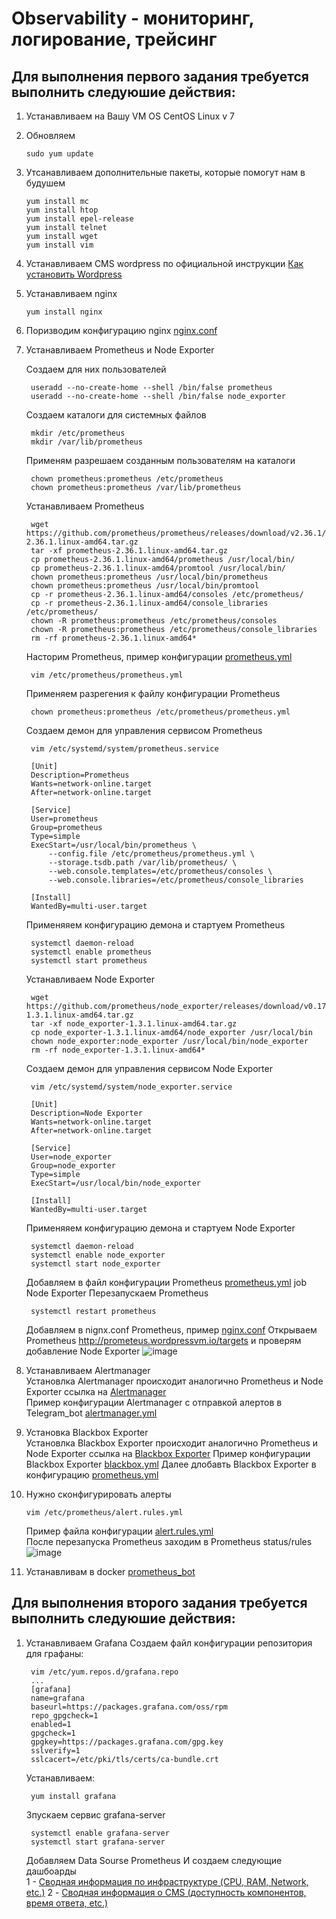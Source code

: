 # Observability - мониторинг, логирование, трейсинг
## Для выполнения первого задания требуется выполнить следуюшие действия:
1) Устанавливаем на Вашу VM OS CentOS Linux v 7
2) Обновляем
    ```
    sudo yum update
4) Утсанавливаем  дополнительные пакеты, которые помогут нам в будушем 
    ```
    yum install mc 
    yum install htop 
    yum install epel-release 
    yum install telnet
    yum install wget
    yum install vim
4) Устанавливаем CMS wordpress по официальной инструкции [Как установить Wordpress](https://wordpress.org/support/article/how-to-install-wordpress/)
5) Устанавливаем nginx
    ```
    yum install nginx
6) Поризводим конфигурацию nginx [nginx.conf](https://github.com/defmeg/otus/blob/main/GAP-1/nginx.conf)
7) Устанавливаем Prometheus и Node Exporter
   
   Создаем для них пользователей
   ```
    useradd --no-create-home --shell /bin/false prometheus
    useradd --no-create-home --shell /bin/false node_exporter
   ```
   Создаем каталоги для системных файлов
   ```
    mkdir /etc/prometheus
    mkdir /var/lib/prometheus
   ```
   Применям разрешаем созданным пользователям на каталоги
   ```
    chown prometheus:prometheus /etc/prometheus
    chown prometheus:prometheus /var/lib/prometheus
   ```
   Устанавливаем Prometheus
   ```
    wget https://github.com/prometheus/prometheus/releases/download/v2.36.1/prometheus-2.36.1.linux-amd64.tar.gz
    tar -xf prometheus-2.36.1.linux-amd64.tar.gz
    cp prometheus-2.36.1.linux-amd64/prometheus /usr/local/bin/
    cp prometheus-2.36.1.linux-amd64/promtool /usr/local/bin/
    chown prometheus:prometheus /usr/local/bin/prometheus
    chown prometheus:prometheus /usr/local/bin/promtool
    cp -r prometheus-2.36.1.linux-amd64/consoles /etc/prometheus/
    cp -r prometheus-2.36.1.linux-amd64/console_libraries /etc/prometheus/
    chown -R prometheus:prometheus /etc/prometheus/consoles
    chown -R prometheus:prometheus /etc/prometheus/console_libraries
    rm -rf prometheus-2.36.1.linux-amd64*
   ```
   Насторим Prometheus, пример конфигурации [prometheus.yml](https://github.com/defmeg/otus/blob/main/GAP-1/prometheus.yml)
   ```
    vim /etc/prometheus/prometheus.yml
   ```
   Применяем разрегения к файлу конфигурации Prometheus
   ```
    chown prometheus:prometheus /etc/prometheus/prometheus.yml
   ```
   Создаем демон для управления сервисом Prometheus
   ```
    vim /etc/systemd/system/prometheus.service
    
    [Unit]
    Description=Prometheus
    Wants=network-online.target
    After=network-online.target

    [Service]
    User=prometheus
    Group=prometheus
    Type=simple
    ExecStart=/usr/local/bin/prometheus \
        --config.file /etc/prometheus/prometheus.yml \
        --storage.tsdb.path /var/lib/prometheus/ \
        --web.console.templates=/etc/prometheus/consoles \
        --web.console.libraries=/etc/prometheus/console_libraries

    [Install]
    WantedBy=multi-user.target
   ```
   Применяяем конфигурацию демона и стартуем Prometheus
   ```
    systemctl daemon-reload
    systemctl enable prometheus
    systemctl start prometheus  
   ```
   Устанавливаем Node Exporter
   ```
    wget https://github.com/prometheus/node_exporter/releases/download/v0.17.0/node_exporter-1.3.1.linux-amd64.tar.gz
    tar -xf node_exporter-1.3.1.linux-amd64.tar.gz
    cp node_exporter-1.3.1.linux-amd64/node_exporter /usr/local/bin
    chown node_exporter:node_exporter /usr/local/bin/node_exporter
    rm -rf node_exporter-1.3.1.linux-amd64*
   ```
   Создаем демон для управления сервисом Node Exporter
   ```
    vim /etc/systemd/system/node_exporter.service
    
    [Unit]
    Description=Node Exporter
    Wants=network-online.target
    After=network-online.target

    [Service]
    User=node_exporter
    Group=node_exporter
    Type=simple
    ExecStart=/usr/local/bin/node_exporter

    [Install]
    WantedBy=multi-user.target
   ```
   Применяяем конфигурацию демона и стартуем Node Exporter
   ```
    systemctl daemon-reload
    systemctl enable node_exporter
    systemctl start node_exporter
   ```
   Добавляем в файл конфигурации Prometheus [prometheus.yml](https://github.com/defmeg/otus/blob/main/GAP-1/prometheus.yml) job Node Exporter
   Перезапускаем Prometheus
   ```
    systemctl restart prometheus
   ```
   Добавляем в nignx.conf Prometheus, пример [nginx.conf](https://github.com/defmeg/otus/blob/main/GAP-1/nginx.conf)
   Открываем  Prometheus http://prometeus.wordpressvm.io/targets и проверям добавление Node Exporter
   ![image](https://user-images.githubusercontent.com/104725435/174321989-71ec18c2-16f2-4deb-815d-d61d3a999713.png)

8) Устанавливаем Alertmanager \
   Установлка Alertmanager происходит аналогично Prometheus и Node Exporter
   ссылка на [Alertmanager](https://github.com/prometheus/alertmanager/releases/download/v0.24.0/alertmanager-0.24.0.linux-amd64.tar.gz) \
   Пример конфигурации Alertmanager с отправкой алертов в Telegram_bot [alertmanager.yml](https://github.com/defmeg/otus/blob/main/GAP-1/alertmanager.yml)
   
9) Установка Blackbox Exporter \
   Установлка Blackbox Exporter происходит аналогично Prometheus и Node Exporter
   ссылка на [Blackbox Exporter](https://github.com/prometheus/blackbox_exporter/releases/download/v0.21.0/blackbox_exporter-0.21.0.linux-amd64.tar.gz)
   Пример конфигурации Blackbox Exporter [blackbox.yml](https://github.com/defmeg/otus/blob/main/GAP-1/blackbox.yml)
   Далее длобавть Blackbox Exporter в конфигурацию [prometheus.yml](https://github.com/defmeg/otus/blob/main/GAP-1/prometheus.yml)
 
10) Нужно сконфигурировать алерты
    ```
    vim /etc/prometheus/alert.rules.yml
    ```
    Пример файла конфигурации [alert.rules.yml](https://github.com/defmeg/otus/blob/main/GAP-1/alert.rules.yml) \
    После перезапуска Prometheus заходим в Prometheus status/rules \
    ![image](https://user-images.githubusercontent.com/104725435/174665634-ad297054-b4a1-4418-a04b-284f4bfcf851.png)
11) Устанавливам в docker [prometheus_bot](https://github.com/inCaller/prometheus_bot)

## Для выполнения второго задания требуется выполнить следуюшие действия:
1) Устанавливаем Grafana
   Создаем файл конфигурации репозитория для графаны:
   ```
    vim /etc/yum.repos.d/grafana.repo
    ...
    [grafana]
    name=grafana
    baseurl=https://packages.grafana.com/oss/rpm
    repo_gpgcheck=1
    enabled=1
    gpgcheck=1
    gpgkey=https://packages.grafana.com/gpg.key
    sslverify=1
    sslcacert=/etc/pki/tls/certs/ca-bundle.crt
   ```
   Устанавливаем:
   ```
    yum install grafana
   ```
   Зпускаем сервис grafana-server
   ```
    systemctl enable grafana-server
    systemctl start grafana-server
   ```
   Добавляем Data Sourse Prometheus
   И создаем следующие дашбоарды \
   1 - [Сводная информация по инфраструктуре (CPU, RAM, Network, etc.)](https://github.com/defmeg/otus/blob/main/GAP-2/Grafana_dashboard_nod_exporter.png)
   2 - [Cводная информация о CMS (доступность компонентов, время ответа, etc.)](https://github.com/defmeg/otus/blob/main/GAP-2/Grafana_dashboard_CMS_nginx.png)
   
    
